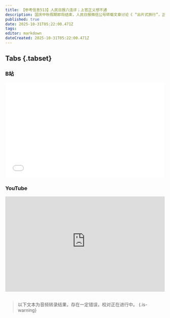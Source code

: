 ```yaml
---
title: 【参考信息513】人民日报八连评；上官正义想不通
description: 国庆中秋假期即将结束，人民日报微信公号转载文章讨论《 “出片式旅行”，正在毁掉当代人的假期？》。人民日报报纸连续8天发表署名钟才文的经济评论文章。财政部将成立债务司，专司管理政府债务。广西桂林荔浦公交闹停运。贵州撤销云上贵州大数据集团董事会、经理层班子，组建贵州大数据产业集团董事会、经理层班子。3年前指定居住致人死亡的案子，涉案11人被判刑。上官正义4个月举报6省27个黑砖厂救200人，他有很多想不通。
published: true
date: 2025-10-31T05:22:00.471Z
tags: 
editor: markdown
dateCreated: 2025-10-31T05:22:00.471Z
---
```


## Tabs {.tabset}
### B站
<div style="position: relative; padding: 30% 45%;">
<iframe style="position: absolute; width: 100%; height: 100%; left: 0; top: 0;" src="//player.bilibili.com/player.html?&bvid=BV1N8xizfEa8&page=1&as_wide=1&high_quality=1&danmaku=1&autoplay=0" scrolling="no" border="0" frameborder="no" framespacing="0" allowfullscreen="true"></iframe>
</div>

### YouTube
<div style="position: relative; padding: 30% 45%;">
<iframe style="position: absolute; top: 0; left: 0; width: 100%; height: 100%;" src="https://www.youtube-nocookie.com/embed/YouTubeVID" title="YouTube video player" frameborder="0" allow="accelerometer; autoplay; clipboard-write; encrypted-media; gyroscope; picture-in-picture" allowfullscreen></iframe>
</div>

## 

> 以下文本为音频转录结果，存在一定错误，校对正在进行中。
{.is-warning}

